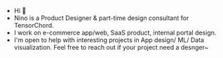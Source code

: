 -  Hi 🎨
-  Nino is a Product Designer & part-time design consultant for TensorChord.
-  I work on e-commerce app/web, SaaS product, internal portal design. 
-  I'm open to help with interesting projects in App design/ ML/ Data visualization. Feel free to reach out if your project need a desnger~


